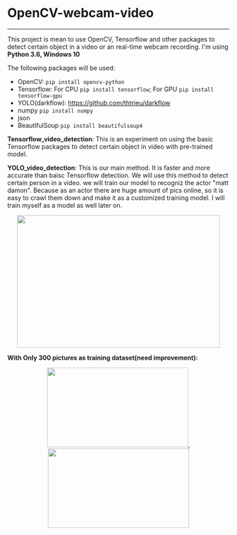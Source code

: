 # OpenCV-webcam-video
---

This project is mean to use OpenCV, Tensorflow and other packages to detect certain object in a video or an real-time webcam recording. 
I'm using **Python 3.6, Windows 10**   

The following packages will be used:  
 * OpenCV: `pip install opencv-python`  
 * Tensorflow: For CPU `pip install tensorflow`; For GPU `pip install tensorflow-gpu`  
 * YOLO(darkflow): https://github.com/thtrieu/darkflow  
 * numpy `pip install numpy`  
 * json  
 * BeautifulSoup `pip install beautifulsoup4`  

**Tensorflow_video_detection**: This is an experiment on using the basic Tensorflow packages to 
detect certain object in video with pre-trained model.  

**YOLO_video_detection**: This is our main method. It is faster and more accurate than baisc Tensorflow
detection. We will use this method to detect certain person in a video. we will train our model to recogniz
the actor "matt damon". Because as an actor there are huge amount of pics online, so it is easy to crawl them
down and make it as a customized training model. I will train myself as a model as well later on.  

<p align="center">
  <img width="460" height="300" src="https://user-images.githubusercontent.com/8333665/38754168-c6f6c7e6-3f2e-11e8-8c57-a0c5e28303d5.png">
</p>

**With Only 300 pictures as training dataset(need improvement):**  
<p align="center">
<img width="320" height="180" src="https://user-images.githubusercontent.com/8333665/38891350-113b3366-4252-11e8-820c-4a8c3162cfaf.gif">,<img width="320" height="180" src="https://user-images.githubusercontent.com/8333665/38891588-d19005f6-4252-11e8-8197-db7710a3fe21.gif">
</p>

